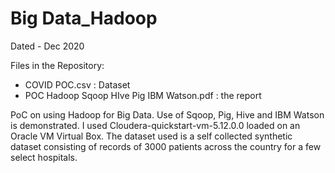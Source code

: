 # Big Data_Hadoop

Dated - Dec 2020

Files in the Repository:
 - COVID POC.csv  :  Dataset
 - POC Hadoop Sqoop HIve Pig IBM Watson.pdf : the report


PoC on using Hadoop for Big Data. Use of Sqoop, Pig, Hive and IBM Watson is demonstrated. 
I used Cloudera-quickstart-vm-5.12.0.0 loaded on an Oracle VM Virtual Box.
The dataset used is a self collected synthetic dataset consisting of records of 3000 patients across the country for a few select hospitals.  
